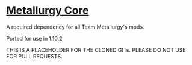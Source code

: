 # [Metallurgy Core](http://minecraft.curseforge.com/mc-mods/78640-metallurgy-core)

A required dependency for all Team Metallurgy's mods.

Ported for use in 1.10.2

THIS IS A PLACEHOLDER FOR THE CLONED GITs. PLEASE DO NOT USE FOR PULL REQUESTS.
